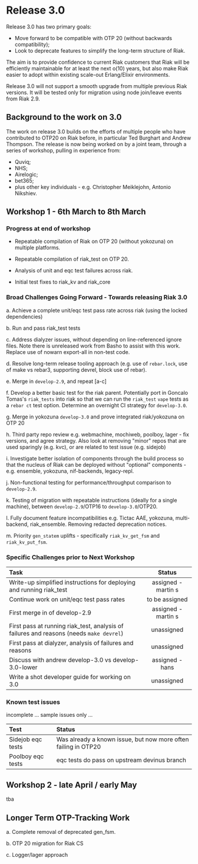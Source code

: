# Release 3.0

Release 3.0 has two primary goals:

- Move forward to be compatible with OTP 20 (without backwards compatibility);
- Look to deprecate features to simplify the long-term structure of Riak.

The aim is to provide confidence to current Riak customers that Riak will be efficiently maintainable for at least the next o(10) years, but also make Riak easier to adopt within existing scale-out Erlang/Elixir environments.

Release 3.0 will not support a smooth upgrade from multiple previous Riak versions.  It will be tested only for migration using node join/leave events from Riak 2.9.

## Background to the work on 3.0

The work on release 3.0 builds on the efforts of multiple people who have contributed to OTP20 on Riak before, in particular Ted Burghart and Andrew Thompson.  The release is now being worked on by a joint team, through a series of workshop, pulling in experience from:

- Quviq;
- NHS;
- Airelogic;
- bet365;
- plus other key individuals - e.g. Christopher Meiklejohn, Antonio Nikshiev.

## Workshop 1 - 6th March to 8th March

### Progress at end of workshop

- Repeatable compilation of Riak on OTP 20 (without yokozuna) on multiple platforms.

- Repeatable compilation of riak_test on OTP 20.

- Analysis of unit and eqc test failures across riak.

- Initial test fixes to riak_kv and riak_core

### Broad Challenges Going Forward - Towards releasing Riak 3.0

a. Achieve a complete unit/eqc test pass rate across riak (using the locked dependencies)

b. Run and pass riak_test tests

c. Address dialyzer issues, without depending on line-referenced ignore files.  Note there is unreleased work from Basho to assist with this work.  Replace use of nowarn export-all in non-test code.

d. Resolve long-term release tooling approach (e.g. use of `rebar.lock`, use of make vs rebar3, supporting devrel, block use of rebar).

e. Merge in `develop-2.9`, and repeat [a-c]

f. Develop a better basic test for the riak parent.  Potentially port in Goncalo Tomas's `riak_tests` into riak so that we can run the `riak_test` `vape` tests as a `rebar ct` test option.  Determine an overnight CI strategy for `develop-3.0`.

g. Merge in yokozuna `develop-3.0` and prove integrated riak/yokozuna on OTP 20

h. Third party repo review e.g. webmachine, mochiweb, poolboy, lager - fix versions, and agree strategy.  Also look at removing "minor" repos that are used sparingly (e.g. kvc), or are related to test issue (e.g. sidejob)

i. Investigate better isolation of components through the build process so that the nucleus of Riak can be deployed without "optional" components - e.g. ensemble, yokozuna, nif-backends, legacy-repl.

j. Non-functional testing for performance/throughput comparison to `develop-2.9`.

k. Testing of migration with repeatable instructions (ideally for a single machine), between `develop-2.9`/OTP16 to `develop-3.0`/OTP20.

l. Fully document feature incompatibilities e.g. Tictac AAE, yokozuna, multi-backend, riak_ensemble.  Removing redacted deprecation notices.

m. Priority `gen_statem` uplifts - specifically `riak_kv_get_fsm` and `riak_kv_put_fsm`.




### Specific Challenges prior to Next Workshop

Task | Status
:-------------------------|:-------------------------:|
Write-up simplified instructions for deploying and running riak_test | assigned - martin s
Continue work on unit/eqc test pass rates | to be assigned
First merge in of develop-2.9 | assigned - martin s
First pass at running riak_test, analysis of failures and reasons (needs `make devrel`) | unassigned
First pass at dialyzer, analysis of failures and reasons | unassigned
Discuss with andrew develop-3.0 vs develop-3.0-lower | assigned - hans
Write a shot developer guide for working on 3.0 | unassigned

### Known test issues

incomplete ... sample issues only ...

Test | Status
:-------------------------|:-------------------------|
Sidejob eqc tests | Was already a known issue, but now  more often failing in OTP20
Poolboy eqc tests | eqc tests do pass on upstream devinus branch


## Workshop 2 - late April / early May

tba

## Longer Term OTP-Tracking Work

a. Complete removal of deprecated gen_fsm.

b. OTP 20 migration for Riak CS

c. Logger/lager approach
